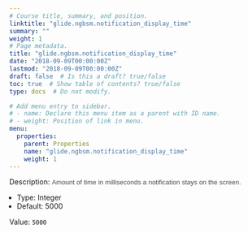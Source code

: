 ```yaml
---
# Course title, summary, and position.
linktitle: "glide.ngbsm.notification_display_time"
summary: ""
weight: 1
# Page metadata.
title: "glide.ngbsm.notification_display_time"
date: "2018-09-09T00:00:00Z"
lastmod: "2018-09-09T00:00:00Z"
draft: false  # Is this a draft? true/false
toc: true  # Show table of contents? true/false
type: docs  # Do not modify.

# Add menu entry to sidebar.
# - name: Declare this menu item as a parent with ID name.
# - weight: Position of link in menu.
menu:
  properties:
    parent: Properties
    name: "glide.ngbsm.notification_display_time"
    weight: 1
---
```


Description: <span style = 'font-family: Arial; font-size: 13px; color: #4a4a4a;'>Amount of time in milliseconds a notification stays on the screen.<ul style='margin: 0px; padding-left:15px;'><li>Type: Integer</li><li>Default: 5000</li></ul></span>


Value: `5000`